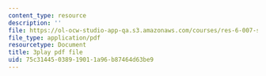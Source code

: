 ```yaml
---
content_type: resource
description: ''
file: https://ol-ocw-studio-app-qa.s3.amazonaws.com/courses/res-6-007-signals-and-systems-spring-2011/75c31445038919011a96b87464d63be9_S7MG1hgn0dY.pdf
file_type: application/pdf
resourcetype: Document
title: 3play pdf file
uid: 75c31445-0389-1901-1a96-b87464d63be9
---
```

